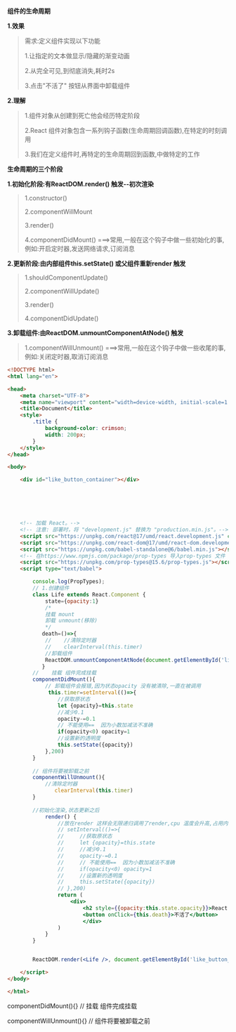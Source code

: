 **组件的生命周期**

**1.效果**

> 需求:定义组件实现以下功能
>
> 1.让指定的文本做显示/隐藏的渐变动画
>
> 2.从完全可见,到彻底消失,耗时2s
>
> 3.点击"不活了" 按钮从界面中卸载组件

**2.理解**

> 1.组件对象从创建到死亡他会经历特定阶段
>
> 2.React 组件对象包含一系列钩子函数(生命周期回调函数),在特定的时刻调用
>
> 3.我们在定义组件时,再特定的生命周期回到函数,中做特定的工作

**生命周期的三个阶段**

**1.初始化阶段:有ReactDOM.render() 触发--初次渲染**

> 1.constructor()
>
> 2.componentWillMount
>
> 3.render()
>
> 4.componentDidMount()		===>常用,一般在这个钩子中做一些初始化的事,例如:开启定时器,发送网络请求,订阅消息

**2.更新阶段:由内部组件this.setState() 或父组件重新render 触发**

> 1.shouldComponentUpdate()
>
> 2.componentWillUpdate()
>
> 3.render()
>
> 4.componentDidUpdate()

**3.卸载组件:由ReactDOM.unmountComponentAtNode() 触发**

> 1.componentWillUnmount()	===>常用,一般在这个钩子中做一些收尾的事,例如:关闭定时器,取消订阅消息

```html
<!DOCTYPE html>
<html lang="en">

<head>
    <meta charset="UTF-8">
    <meta name="viewport" content="width=device-width, initial-scale=1.0">
    <title>Document</title>
    <style>
        .title {
            background-color: crimson;
            width: 200px;
        }
    </style>
</head>

<body>

    <div id="like_button_container"></div>






    <!-- 加载 React。-->
    <!-- 注意: 部署时，将 "development.js" 替换为 "production.min.js"。-->
    <script src="https://unpkg.com/react@17/umd/react.development.js" crossorigin></script>
    <script src="https://unpkg.com/react-dom@17/umd/react-dom.development.js" crossorigin></script>
    <script src="https://unpkg.com/babel-standalone@6/babel.min.js"></script>
    <!-- 在https://www.npmjs.com/package/prop-types 导入prop-types 文件 -->
    <script src="https://unpkg.com/prop-types@15.6/prop-types.js"></script>
    <script type="text/babel">

        console.log(PropTypes);
        // 1.创建组件
        class Life extends React.Component {
            state={opacity:1}
            /* 
            挂载 mount
            卸载 unmount(移除)
            */
           death=()=>{
            //    //清除定时器
            //    clearInterval(this.timer)
            //卸载组件
            ReactDOM.unmountComponentAtNode(document.getElementById('like_button_container'))
           }
        //    挂载 组件完成挂载
        componentDidMount(){
            // 卸载组件会报错,因为状态opacity 没有被清除,一直在被调用
             this.timer=setInterval(()=>{
                //获取原状态
                let {opacity}=this.state
                //减少0.1
                opacity-=0.1
                // 不能使用==  因为小数加减法不准确
                if(opacity<0) opacity=1
                //设置新的透明度
                this.setState({opacity})
            },200)
        }
            
        // 组件将要被卸载之前
        componentWillUnmount(){
            //清除定时器
               clearInterval(this.timer)
        }
        
        //初始化渲染,状态更新之后
            render() {
                //放在render 这样会无限递归调用了render,cpu 温度会升高,占用内存
                // setInterval(()=>{
                //     //获取原状态
                //     let {opacity}=this.state
                //     //减少0.1
                //     opacity-=0.1
                //     // 不能使用==  因为小数加减法不准确
                //     if(opacity<0) opacity=1
                //     //设置新的透明度
                //     this.setState({opacity})
                // },200)
                return (
                    <div>
                        <h2 style={{opacity:this.state.opacity}}>React 的生命周期</h2>
                        <button onClick={this.death}>不活了</button>
                        </div>
                )
            }
        }


        ReactDOM.render(<Life />, document.getElementById('like_button_container'))

    </script>
</body>

</html>
```

 componentDidMount(){}	//  挂载 组件完成挂载

componentWillUnmount(){}	 // 组件将要被卸载之前